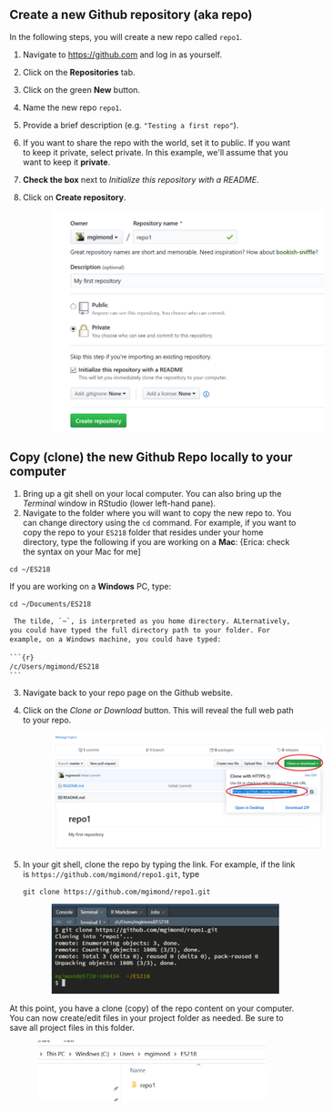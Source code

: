 ## Create a new Github repository (aka repo)

In the following steps, you will create a new repo called `repo1`. 

1. Navigate to https://github.com and log in as yourself.
2. Click on the **Repositories** tab.
3. Click on the green **New** button.
4. Name the new repo `repo1`.
5. Provide a brief description (e.g. `"Testing a first repo"`).
6. If you want to share the repo with the world, set it to public. If you want to keep it private, select private. In this example, we'll assume that you want to keep it **private**.
7. **Check the box** next to *Initialize this repository with a README*. 
8. Click on **Create repository**.

    <img src="img/create_new_repo.PNG" width="500px" hspace="50"/>


## Copy (clone) the new Github Repo locally to your computer

1. Bring up a git shell on your local computer. You can also bring up the *Terminal* window in RStudio (lower left-hand pane).
2.  Navigate to the folder where you will want to copy the new repo to. You can change directory using the `cd` command. For example, if you want to copy the repo to your `ES218` folder that resides under your home directory, type the following if you are working on a **Mac**:  {Erica: check the syntax on your Mac for me]

   ```{r}
   cd ~/ES218
   ```

   If you are working on a **Windows** PC, type:

   ```{r}
   cd ~/Documents/ES218
   ```

     The tilde, `~`, is interpreted as you home directory. ALternatively, you could have typed the full directory path to your folder. For example, on a Windows machine, you could have typed:

    ```{r}
    /c/Users/mgimond/ES218
    ```

3. Navigate back to your repo page on the Github website.
4. Click on the *Clone or Download* button. This will reveal the full web path to your repo.

   <img src="img/github_repo_link.png" width="700px" hspace="50"/>

5. In your git shell, clone the repo by typing the link. For example, if the link is `https://github.com/mgimond/repo1.git`, type 

   ```{r}
   git clone https://github.com/mgimond/repo1.git
   ```
   <img src="img/repo_clone_shell.PNG" width="400px" hspace="50"/>

  At this point, you have a clone (copy) of the repo content on your computer. You can now create/edit files in your project folder as needed. Be sure to save all project files in this folder.

   <img src="img/local_repo_folder.PNG" width="400px" hspace="50"/>

